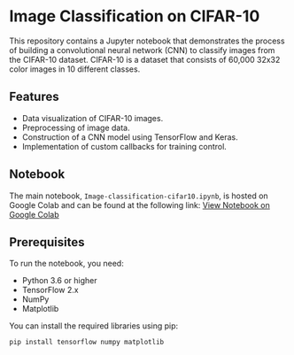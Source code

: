 # Image Classification on CIFAR-10

This repository contains a Jupyter notebook that demonstrates the process of building a convolutional neural network (CNN) to classify images from the CIFAR-10 dataset. CIFAR-10 is a dataset that consists of 60,000 32x32 color images in 10 different classes.

## Features

- Data visualization of CIFAR-10 images.
- Preprocessing of image data.
- Construction of a CNN model using TensorFlow and Keras.
- Implementation of custom callbacks for training control.

## Notebook

The main notebook, `Image-classification-cifar10.ipynb`, is hosted on Google Colab and can be found at the following link:
[View Notebook on Google Colab](https://colab.research.google.com/drive/1EGxv7mGw-cAkiNq7sCcV3YzoO7EB5xxZ)

## Prerequisites

To run the notebook, you need:
- Python 3.6 or higher
- TensorFlow 2.x
- NumPy
- Matplotlib

You can install the required libraries using pip:

```bash
pip install tensorflow numpy matplotlib
